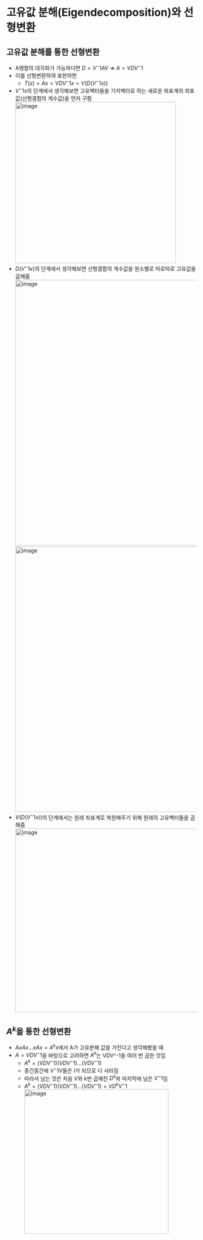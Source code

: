 # 고유값 분해(Eigendecomposition)와 선형변환


## 고유값 분해를 통한 선형변환

- A행렬의 대각화가 가능하다면 $D = V^-1AV$ => $A = VDV^-1$
- 이를 선형변환하여 표현하면
  - $T(x) = Ax = VDV^-1x = V(D(V^-1x))$
- $V^-1x$의 단계에서 생각해보면 고유벡터들을 기저벡터로 하는 새로운 좌표계의 좌표값(선형결합의 계수값)을 먼저 구함
  <img width="425" alt="image" src="https://github.com/y100861/Linear_Algebra/assets/107607076/10ee2fb1-b5bf-42ef-82d8-50636a18b02f"> <br/>
- $D(V^-1x)$의 단계에서 생각해보면 선형결합의 계수값을 원소별로 따로따로 고유값을 곱해줌
  <img width="700" alt="image" src="https://github.com/y100861/Linear_Algebra/assets/107607076/080a876f-5006-44fa-b506-b13f3385aad8"> <br/>
  <img width="700" alt="image" src="https://github.com/y100861/Linear_Algebra/assets/107607076/7038900e-fb1a-427e-a5c6-5620a00e2853"> <br/>
- $V(D(V^-1x))$의 단계에서는 원래 좌표계로 복원해주기 위해 원래의 고유벡터들을 곱해줌
  <img width="485" alt="image" src="https://github.com/y100861/Linear_Algebra/assets/107607076/7a5f735f-b0c6-4011-99f4-7e4f4f9b60f6"> <br/>


## $A^k$을 통한 선형변환

- $A x A x ... x Ax = A^kx$에서 A가 고유분해 값을 가진다고 생각해봤을 때
- $A = VDV^-1$을 바탕으로 고려하면 $A^k$는 VDV^-1을 여러 번 곱한 것임
  - $A^k = (VDV^-1)(VDV^-1)...(VDV^-1)$
  - 중간중간에 $V^-1V$들은 $I$가 되므로 다 사라짐
  - 따라서 남는 것은 처음 $V$와 k번 곱해진 $D^k$와 마지막에 남은 $V^-1$임
  - $A^k = (VDV^-1)(VDV^-1)...(VDV^-1) = VD^kV^-1$ <br/>
    <img width="381" alt="image" src="https://github.com/y100861/Linear_Algebra/assets/107607076/f713de98-b701-490c-a0b1-c79bf7869bbc"> <br/>
 
